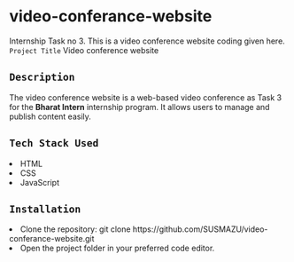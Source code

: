 # video-conferance-website
Internship Task no 3. This is a video conference website coding given here.
`Project Title`
Video conference website

## `Description`
The video conference website is a web-based video conference  as Task 3 for the **Bharat Intern** internship program. It allows users to manage and publish content easily. 

## `Tech Stack Used`
<li>HTML</li>
<li>CSS</li>
<li>JavaScript</li>

## `Installation`
<li>Clone the repository: git clone https://github.com/SUSMAZU/video-conferance-website.git </li>
<li>Open the project folder in your preferred code editor.</li>
